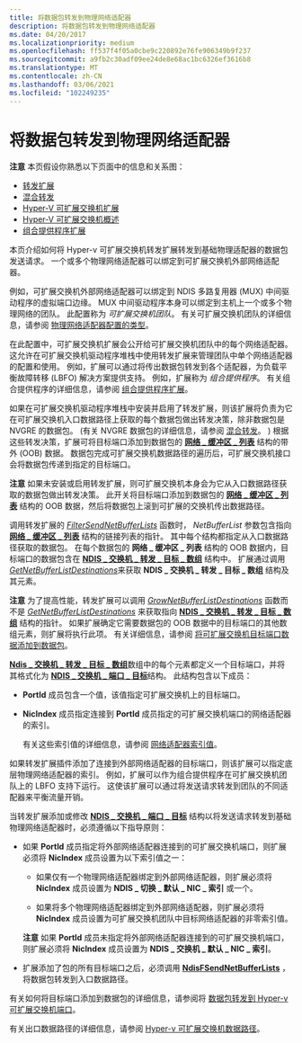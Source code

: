 ```yaml
---
title: 将数据包转发到物理网络适配器
description: 将数据包转发到物理网络适配器
ms.date: 04/20/2017
ms.localizationpriority: medium
ms.openlocfilehash: ff537f4f05a0cbe9c220892e76fe906349b9f237
ms.sourcegitcommit: a9fb2c30adf09ee24de8e68ac1bc6326ef3616b8
ms.translationtype: MT
ms.contentlocale: zh-CN
ms.lasthandoff: 03/06/2021
ms.locfileid: "102249235"
---
```

# <a name="forwarding-packets-to-physical-network-adapters"></a>将数据包转发到物理网络适配器


**注意**  本页假设你熟悉以下页面中的信息和关系图：
-   [转发扩展](forwarding-extensions.md)
-   [混合转发](hybrid-forwarding.md)
-   [Hyper-V 可扩展交换机扩展](hyper-v-extensible-switch-extensions.md)
-   [Hyper-V 可扩展交换机概述](overview-of-the-hyper-v-extensible-switch.md)
-   [组合提供程序扩展](teaming-provider-extensions.md)

 

本页介绍如何将 Hyper-v 可扩展交换机转发扩展转发到基础物理适配器的数据包发送请求。 一个或多个物理网络适配器可以绑定到可扩展交换机外部网络适配器。

例如，可扩展交换机外部网络适配器可以绑定到 NDIS 多路复用器 (MUX) 中间驱动程序的虚拟端口边缘。 MUX 中间驱动程序本身可以绑定到主机上一个或多个物理网络的团队。 此配置称为 *可扩展交换机团队*。 有关可扩展交换机团队的详细信息，请参阅 [物理网络适配器配置的类型](types-of-physical-network-adapter-configurations.md)。

在此配置中，可扩展交换机扩展会公开给可扩展交换机团队中的每个网络适配器。 这允许在可扩展交换机驱动程序堆栈中使用转发扩展来管理团队中单个网络适配器的配置和使用。 例如，扩展可以通过将传出数据包转发到各个适配器，为负载平衡故障转移 (LBFO) 解决方案提供支持。 例如，扩展称为 *组合提供程序*。 有关组合提供程序的详细信息，请参阅 [组合提供程序扩展](teaming-provider-extensions.md)。

如果在可扩展交换机驱动程序堆栈中安装并启用了转发扩展，则该扩展将负责为它在可扩展交换机入口数据路径上获取的每个数据包做出转发决策，除非数据包是 NVGRE 的数据包。  (有关 NVGRE 数据包的详细信息，请参阅 [混合转发](hybrid-forwarding.md)。 ) 根据这些转发决策，扩展可将目标端口添加到数据包的 [**网络 \_ 缓冲区 \_ 列表**](/windows-hardware/drivers/ddi/nbl/ns-nbl-net_buffer_list) 结构的带外 (OOB) 数据。 数据包完成可扩展交换机数据路径的遍历后，可扩展交换机接口会将数据包传递到指定的目标端口。

**注意**  如果未安装或启用转发扩展，则可扩展交换机本身会为它从入口数据路径获取的数据包做出转发决策。 此开关将目标端口添加到数据包的 [**网络 \_ 缓冲区 \_ 列表**](/windows-hardware/drivers/ddi/nbl/ns-nbl-net_buffer_list) 结构的 OOB 数据，然后将数据包上滚到可扩展的交换机传出数据路径。

 

调用转发扩展的 [*FilterSendNetBufferLists*](/windows-hardware/drivers/ddi/ndis/nc-ndis-filter_send_net_buffer_lists) 函数时， *NetBufferList* 参数包含指向 [**网络 \_ 缓冲区 \_ 列表**](/windows-hardware/drivers/ddi/nbl/ns-nbl-net_buffer_list) 结构的链接列表的指针。 其中每个结构都指定从入口数据路径获取的数据包。 在每个数据包的 **网络 \_ 缓冲区 \_ 列表** 结构的 OOB 数据内，目标端口的数据包含在 [**NDIS \_ 交换机 \_ 转发 \_ 目标 \_ 数组**](/windows-hardware/drivers/ddi/ndis/ns-ndis-_ndis_switch_forwarding_destination_array) 结构中。 扩展通过调用 [*GetNetBufferListDestinations*](/windows-hardware/drivers/ddi/ndis/nc-ndis-ndis_switch_get_net_buffer_list_destinations)来获取 **NDIS \_ 交换机 \_ 转发 \_ 目标 \_ 数组** 结构及其元素。

**注意**  为了提高性能，转发扩展可以调用 [*GrowNetBufferListDestinations*](/windows-hardware/drivers/ddi/ndis/nc-ndis-ndis_switch_grow_net_buffer_list_destinations) 函数而不是 [*GetNetBufferListDestinations*](/windows-hardware/drivers/ddi/ndis/nc-ndis-ndis_switch_get_net_buffer_list_destinations) 来获取指向 [**NDIS \_ 交换机 \_ 转发 \_ 目标 \_ 数组**](/windows-hardware/drivers/ddi/ndis/ns-ndis-_ndis_switch_forwarding_destination_array) 结构的指针。 如果扩展确定它需要数据包的 OOB 数据中的目标端口的其他数组元素，则扩展将执行此项。 有关详细信息，请参阅 [将可扩展交换机目标端口数据添加到数据包](adding-extensible-switch-destination-port-data-to-a-packet.md)。

 

[**Ndis \_ 交换机 \_ 转发 \_ 目标 \_ 数组**](/windows-hardware/drivers/ddi/ndis/ns-ndis-_ndis_switch_forwarding_destination_array)数组中的每个元素都定义一个目标端口，并将其格式化为 [**NDIS \_ 交换机 \_ 端口 \_ 目标**](/windows-hardware/drivers/ddi/ndis/ns-ndis-_ndis_switch_port_destination)结构。 此结构包含以下成员：

-   **PortId** 成员包含一个值，该值指定可扩展交换机上的目标端口。

-   **NicIndex** 成员指定连接到 **PortId** 成员指定的可扩展交换机端口的网络适配器的索引。

    有关这些索引值的详细信息，请参阅 [网络适配器索引值](network-adapter-index-values.md)。

如果转发扩展插件添加了连接到外部网络适配器的目标端口，则该扩展可以指定底层物理网络适配器的索引。 例如，扩展可以作为组合提供程序在可扩展交换机团队上的 LBFO 支持下运行。 这使该扩展可以通过将发送请求转发到团队的不同适配器来平衡流量开销。

当转发扩展添加或修改 [**NDIS \_ 交换机 \_ 端口 \_ 目标**](/windows-hardware/drivers/ddi/ndis/ns-ndis-_ndis_switch_port_destination) 结构以将发送请求转发到基础物理网络适配器时，必须遵循以下指导原则：

-   如果 **PortId** 成员指定将外部网络适配器连接到的可扩展交换机端口，则扩展必须将 **NicIndex** 成员设置为以下索引值之一：

    -   如果仅有一个物理网络适配器绑定到外部网络适配器，则扩展必须将 **NicIndex** 成员设置为 **NDIS \_ 切换 \_ 默认 \_ NIC \_ 索引** 或一个。

    -   如果将多个物理网络适配器绑定到外部网络适配器，则扩展必须将 **NicIndex** 成员设置为可扩展交换机团队中目标网络适配器的非零索引值。

    **注意**  如果 **PortId** 成员未指定将外部网络适配器连接到的可扩展交换机端口，则扩展必须将 **NicIndex** 成员设置为 **NDIS \_ 交换机 \_ 默认 \_ NIC \_ 索引**。

     

-   扩展添加了包的所有目标端口之后，必须调用 [**NdisFSendNetBufferLists**](/windows-hardware/drivers/ddi/ndis/nf-ndis-ndisfsendnetbufferlists) ，将数据包转发到入口数据路径。

有关如何将目标端口添加到数据包的详细信息，请参阅将 [数据包转发到 Hyper-v 可扩展交换机端口](forwarding-packets-to-hyper-v-extensible-switch-ports.md)。

有关出口数据路径的详细信息，请参阅 [Hyper-v 可扩展交换机数据路径](hyper-v-extensible-switch-data-path.md)。

 

